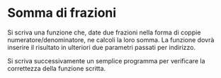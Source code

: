 # Somma di frazioni

Si scriva una funzione che, date due frazioni nella forma di coppie numeratore/denominatore, ne calcoli la loro somma. La funzione dovrà inserire il risultato in ulteriori due parametri passati per indirizzo.

Si scriva successivamente un semplice programma per verificare la correttezza della funzione scritta.
